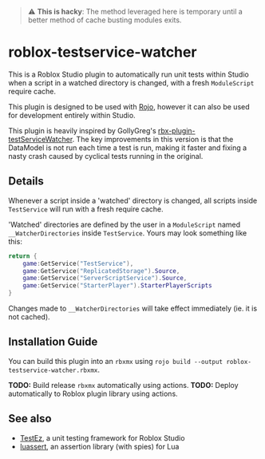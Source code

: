> :warning: **This is hacky**: The method leveraged here is temporary until a better method of cache busting modules exits.

# roblox-testservice-watcher

This is a Roblox Studio plugin to automatically run unit tests within Studio when a script in a watched directory is changed, with a fresh `ModuleScript` require cache.

This plugin is designed to be used with [Rojo](https://github.com/Roblox/rojo), however it can also be used for development entirely within Studio.

This plugin is heavily inspired by GollyGreg's [rbx-plugin-testServiceWatcher](https://github.com/benbrimeyer/rbx-plugin-testServiceWatcher/). The key improvements in this version is that the DataModel is not run each time a test is run, making it faster and fixing a nasty crash caused by cyclical tests running in the original.

## Details

Whenever a script inside a 'watched' directory is changed, all scripts inside `TestService` will run with a fresh require cache.

'Watched' directories are defined by the user in a `ModuleScript` named `__WatcherDirectories` inside `TestService`. Yours may look something like this:

```lua
return {
    game:GetService("TestService"),
    game:GetService("ReplicatedStorage").Source,
    game:GetService("ServerScriptService").Source,
    game:GetService("StarterPlayer").StarterPlayerScripts
}
```

Changes made to `__WatcherDirectories` will take effect immediately (ie. it is not cached).

## Installation Guide

You can build this plugin into an `rbxmx` using `rojo build --output roblox-testservice-watcher.rbxmx`.

**TODO:** Build release `rbxmx` automatically using actions.
**TODO:** Deploy automatically to Roblox plugin library using actions.

## See also

-   [TestEz](https://github.com/Roblox/testez), a unit testing framework for Roblox Studio
-   [luassert](https://github.com/Olivine-Labs/luassert), an assertion library (with spies) for Lua
